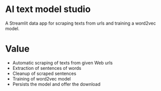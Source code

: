 # AI text model studio

A Streamlit data app for scraping texts from urls and training a word2vec model.

# Value

- Automatic scraping of texts from given Web urls
- Extraction of sentences of words
- Cleanup of scraped sentences
- Training of word2vec model
- Persists the model and offer the download
